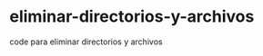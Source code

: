 eliminar-directorios-y-archivos
===============================

code para eliminar directorios y archivos

